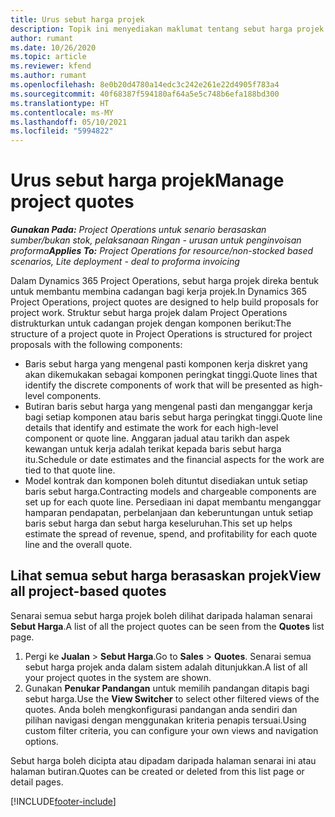 ```yaml
---
title: Urus sebut harga projek
description: Topik ini menyediakan maklumat tentang sebut harga projek.
author: rumant
ms.date: 10/26/2020
ms.topic: article
ms.reviewer: kfend
ms.author: rumant
ms.openlocfilehash: 8e0b20d4780a14edc3c242e261e22d4905f783a4
ms.sourcegitcommit: 40f68387f594180af64a5e5c748b6efa188bd300
ms.translationtype: HT
ms.contentlocale: ms-MY
ms.lasthandoff: 05/10/2021
ms.locfileid: "5994822"
---
```

# <a name="manage-project-quotes"></a><span data-ttu-id="58ec1-103">Urus sebut harga projek</span><span class="sxs-lookup"><span data-stu-id="58ec1-103">Manage project quotes</span></span>

<span data-ttu-id="58ec1-104">_**Gunakan Pada:** Project Operations untuk senario berasaskan sumber/bukan stok, pelaksanaan Ringan - urusan untuk penginvoisan proforma_</span><span class="sxs-lookup"><span data-stu-id="58ec1-104">_**Applies To:** Project Operations for resource/non-stocked based scenarios, Lite deployment - deal to proforma invoicing_</span></span>

<span data-ttu-id="58ec1-105">Dalam Dynamics 365 Project Operations, sebut harga projek direka bentuk untuk membantu membina cadangan bagi kerja projek.</span><span class="sxs-lookup"><span data-stu-id="58ec1-105">In Dynamics 365 Project Operations, project quotes are designed to help build proposals for project work.</span></span> <span data-ttu-id="58ec1-106">Struktur sebut harga projek dalam Project Operations distrukturkan untuk cadangan projek dengan komponen berikut:</span><span class="sxs-lookup"><span data-stu-id="58ec1-106">The structure of a project quote in Project Operations is structured for project proposals with the following components:</span></span>

  - <span data-ttu-id="58ec1-107">Baris sebut harga yang mengenal pasti komponen kerja diskret yang akan dikemukakan sebagai komponen peringkat tinggi.</span><span class="sxs-lookup"><span data-stu-id="58ec1-107">Quote lines that identify the discrete components of work that will be presented as high-level components.</span></span>
  - <span data-ttu-id="58ec1-108">Butiran baris sebut harga yang mengenal pasti dan menganggar kerja bagi setiap komponen atau baris sebut harga peringkat tinggi.</span><span class="sxs-lookup"><span data-stu-id="58ec1-108">Quote line details that identify and estimate the work for each high-level component or quote line.</span></span> <span data-ttu-id="58ec1-109">Anggaran jadual atau tarikh dan aspek kewangan untuk kerja adalah terikat kepada baris sebut harga itu.</span><span class="sxs-lookup"><span data-stu-id="58ec1-109">Schedule or date estimates and the financial aspects for the work are tied to that quote line.</span></span>
  - <span data-ttu-id="58ec1-110">Model kontrak dan komponen boleh dituntut disediakan untuk setiap baris sebut harga.</span><span class="sxs-lookup"><span data-stu-id="58ec1-110">Contracting models and chargeable components are set up for each quote line.</span></span> <span data-ttu-id="58ec1-111">Persediaan ini dapat membantu menganggar hamparan pendapatan, perbelanjaan dan keberuntungan untuk setiap baris sebut harga dan sebut harga keseluruhan.</span><span class="sxs-lookup"><span data-stu-id="58ec1-111">This set up helps estimate the spread of revenue, spend, and profitability for each quote line and the overall quote.</span></span>

## <a name="view-all-project-based-quotes"></a><span data-ttu-id="58ec1-112">Lihat semua sebut harga berasaskan projek</span><span class="sxs-lookup"><span data-stu-id="58ec1-112">View all project-based quotes</span></span>

<span data-ttu-id="58ec1-113">Senarai semua sebut harga projek boleh dilihat daripada halaman senarai **Sebut Harga**.</span><span class="sxs-lookup"><span data-stu-id="58ec1-113">A list of all the project quotes can be seen from the **Quotes** list page.</span></span> 

1. <span data-ttu-id="58ec1-114">Pergi ke **Jualan** > **Sebut Harga**.</span><span class="sxs-lookup"><span data-stu-id="58ec1-114">Go to **Sales** > **Quotes**.</span></span> <span data-ttu-id="58ec1-115">Senarai semua sebut harga projek anda dalam sistem adalah ditunjukkan.</span><span class="sxs-lookup"><span data-stu-id="58ec1-115">A list of all your project quotes in the system are shown.</span></span> 
2. <span data-ttu-id="58ec1-116">Gunakan **Penukar Pandangan** untuk memilih pandangan ditapis bagi sebut harga.</span><span class="sxs-lookup"><span data-stu-id="58ec1-116">Use the **View Switcher** to select other filtered views of the quotes.</span></span> <span data-ttu-id="58ec1-117">Anda boleh mengkonfigurasi pandangan anda sendiri dan pilihan navigasi dengan menggunakan kriteria penapis tersuai.</span><span class="sxs-lookup"><span data-stu-id="58ec1-117">Using custom filter criteria, you can configure your own views and navigation options.</span></span>

<span data-ttu-id="58ec1-118">Sebut harga boleh dicipta atau dipadam daripada halaman senarai ini atau halaman butiran.</span><span class="sxs-lookup"><span data-stu-id="58ec1-118">Quotes can be created or deleted from this list page or detail pages.</span></span>


[!INCLUDE[footer-include](../../includes/footer-banner.md)]